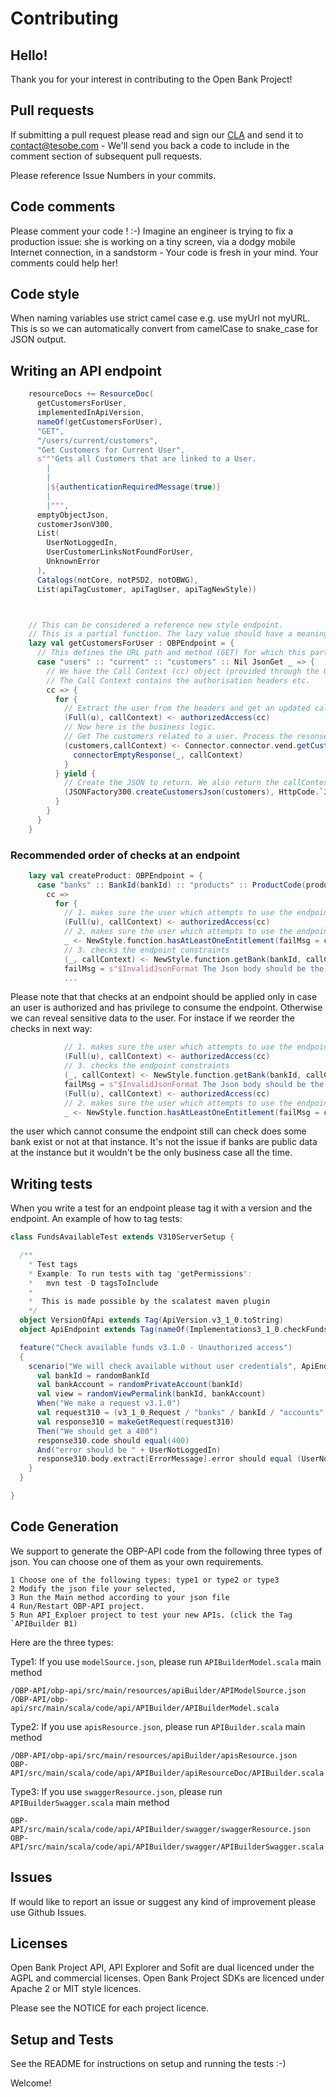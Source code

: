 # Contributing


## Hello!

Thank you for your interest in contributing to the Open Bank Project!

## Pull requests

If submitting a pull request please read and sign our [CLA](http://github.com/OpenBankProject/OBP-API/blob/develop/Harmony_Individual_Contributor_Assignment_Agreement.txt) and send it to contact@tesobe.com - We'll send you back a code to include in the comment section of subsequent pull requests.

Please reference Issue Numbers in your commits.

## Code comments

Please comment your code ! :-) Imagine an engineer is trying to fix a production issue: she is working on a tiny screen, via a dodgy mobile Internet connection, in a sandstorm - Your code is fresh in your mind. Your comments could help her!

## Code style

When naming variables use strict camel case e.g. use myUrl not myURL. This is so we can automatically convert from camelCase to snake_case for JSON output.

## Writing an API endpoint

```scala
    resourceDocs += ResourceDoc(
      getCustomersForUser,
      implementedInApiVersion,
      nameOf(getCustomersForUser),
      "GET",
      "/users/current/customers",
      "Get Customers for Current User",
      s"""Gets all Customers that are linked to a User.
        |
        |
        |${authenticationRequiredMessage(true)}
        |
        |""",
      emptyObjectJson,
      customerJsonV300,
      List(
        UserNotLoggedIn,
        UserCustomerLinksNotFoundForUser,
        UnknownError
      ),
      Catalogs(notCore, notPSD2, notOBWG),
      List(apiTagCustomer, apiTagUser, apiTagNewStyle))



    // This can be considered a reference new style endpoint.
    // This is a partial function. The lazy value should have a meaningful name.
    lazy val getCustomersForUser : OBPEndpoint = {
      // This defines the URL path and method (GET) for which this partial function will accept the call.
      case "users" :: "current" :: "customers" :: Nil JsonGet _ => {
        // We have the Call Context (cc) object (provided through the OBPEndpoint type)
        // The Call Context contains the authorisation headers etc.
        cc => {
          for {
            // Extract the user from the headers and get an updated callContext
            (Full(u), callContext) <- authorizedAccess(cc)
            // Now here is the business logic.
            // Get The customers related to a user. Process the resonse which might be an Exception
            (customers,callContext) <- Connector.connector.vend.getCustomersByUserIdFuture(u.userId, callContext) map {
              connectorEmptyResponse(_, callContext)
            }
          } yield {
            // Create the JSON to return. We also return the callContext
            (JSONFactory300.createCustomersJson(customers), HttpCode.`200`(callContext))
          }
        }
      }
    }
```
### Recommended order of checks at an endpoint

```scala
    lazy val createProduct: OBPEndpoint = {
      case "banks" :: BankId(bankId) :: "products" :: ProductCode(productCode) :: Nil JsonPut json -> _ => {
        cc =>
          for {
            // 1. makes sure the user which attempts to use the endpoint is authorized
            (Full(u), callContext) <- authorizedAccess(cc)
            // 2. makes sure the user which attempts to use the endpoint is allowed to consume it 
            _ <- NewStyle.function.hasAtLeastOneEntitlement(failMsg = createProductEntitlementsRequiredText)(bankId.value, u.userId, createProductEntitlements)
            // 3. checks the endpoint constraints
            (_, callContext) <- NewStyle.function.getBank(bankId, callContext)
            failMsg = s"$InvalidJsonFormat The Json body should be the $PostPutProductJsonV310 "
            ...
```
Please note that that checks at an endpoint should be applied only in case an user is authorized and has privilege to consume the endpoint. Otherwise we can reveal sensitive data to the user. For instace if we reorder the checks in next way:
```scala
            // 1. makes sure the user which attempts to use the endpoint is authorized
            (Full(u), callContext) <- authorizedAccess(cc)
            // 3. checks the endpoint constraints
            (_, callContext) <- NewStyle.function.getBank(bankId, callContext)
            failMsg = s"$InvalidJsonFormat The Json body should be the $PostPutProductJsonV310 "      
            (Full(u), callContext) <- authorizedAccess(cc)
            // 2. makes sure the user which attempts to use the endpoint is allowed to consume it 
            _ <- NewStyle.function.hasAtLeastOneEntitlement(failMsg = createProductEntitlementsRequiredText)(bankId.value, u.userId, createProductEntitlements)   
```
the user which cannot consume the endpoint still can check does some bank exist or not at that instance. It's not the issue if banks are public data at the instance but it wouldn't be the only business case all the time.

## Writing tests

When you write a test for an endpoint please tag it with a version and the endpoint.
An example of how to tag tests:
```scala
class FundsAvailableTest extends V310ServerSetup {

  /**
    * Test tags
    * Example: To run tests with tag "getPermissions":
    * 	mvn test -D tagsToInclude
    *
    *  This is made possible by the scalatest maven plugin
    */
  object VersionOfApi extends Tag(ApiVersion.v3_1_0.toString)
  object ApiEndpoint extends Tag(nameOf(Implementations3_1_0.checkFundsAvailable))

  feature("Check available funds v3.1.0 - Unauthorized access")
  {
    scenario("We will check available without user credentials", ApiEndpoint, VersionOfApi) {
      val bankId = randomBankId
      val bankAccount = randomPrivateAccount(bankId)
      val view = randomViewPermalink(bankId, bankAccount)
      When("We make a request v3.1.0")
      val request310 = (v3_1_0_Request / "banks" / bankId / "accounts" / bankAccount.bank_id / view / "funds-available").GET
      val response310 = makeGetRequest(request310)
      Then("We should get a 400")
      response310.code should equal(400)
      And("error should be " + UserNotLoggedIn)
      response310.body.extract[ErrorMessage].error should equal (UserNotLoggedIn)
    }
  }

}
``` 

## Code Generation
We support to generate the OBP-API code from the following three types of json. You can choose one of them as your own requirements. 

    1 Choose one of the following types: type1 or type2 or type3
    2 Modify the json file your selected,
    3 Run the Main method according to your json file
    4 Run/Restart OBP-API project.
    5 Run API_Exploer project to test your new APIs. (click the Tag `APIBuilder B1)

Here are the three types: 

Type1: If you use `modelSource.json`, please run `APIBuilderModel.scala` main method
```
/OBP-API/obp-api/src/main/resources/apiBuilder/APIModelSource.json
/OBP-API/obp-api/src/main/scala/code/api/APIBuilder/APIBuilderModel.scala
```
Type2: If you use `apisResource.json`, please run `APIBuilder.scala` main method
```
/OBP-API/obp-api/src/main/resources/apiBuilder/apisResource.json
OBP-API/src/main/scala/code/api/APIBuilder/apiResourceDoc/APIBuilder.scala
```
Type3: If you use `swaggerResource.json`, please run `APIBuilderSwagger.scala` main method
```
OBP-API/src/main/scala/code/api/APIBuilder/swagger/swaggerResource.json
OBP-API/src/main/scala/code/api/APIBuilder/swagger/APIBuilderSwagger.scala
```

## Issues

If would like to report an issue or suggest any kind of improvement please use Github Issues.

## Licenses

Open Bank Project API, API Explorer and Sofit are dual licenced under the AGPL and commercial licenses. Open Bank Project SDKs are licenced under Apache 2 or MIT style licences.

Please see the NOTICE for each project licence.

## Setup and Tests

See the README for instructions on setup and running the tests :-)

Welcome!
